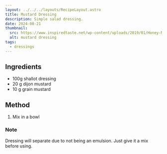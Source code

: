 ```yaml
---
layout: ../../../layouts/RecipeLayout.astro
title: Mustard Dressing
description: Simple salad dressing.
date: 2024-08-21
thumbnail:
  src: https://www.inspiredtaste.net/wp-content/uploads/2019/01/Honey-Mustard-Recipe-1-1200.jpg
  alt: mustard dressing
tags:
  - dressings
---
```


## Ingredients

- 100g shallot dressing
- 20 g dijon mustard
- 10 g grain mustard

## Method

1. Mix in a bowl

### Note

Dressing will separate due to not being an emulsion. Just give it a mix before using.
